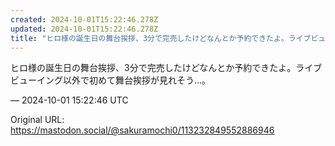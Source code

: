 ```yaml
---
created: 2024-10-01T15:22:46.278Z
updated: 2024-10-01T15:22:46.278Z
title: "ヒロ様の誕生日の舞台挨拶、3分で完売したけどなんとか予約できたよ。ライブビューイング以外で初めて舞台挨拶が見れそう…。[...]"
---
```


<p>ヒロ様の誕生日の舞台挨拶、3分で完売したけどなんとか予約できたよ。ライブビューイング以外で初めて舞台挨拶が見れそう…。</p>

&mdash; 2024-10-01 15:22:46 UTC

Original URL: https://mastodon.social/@sakuramochi0/113232849552886946
